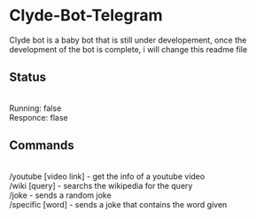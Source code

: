 # Clyde-Bot-Telegram

Clyde bot is a baby bot that is still under developement, once the development of the bot is complete, i will change this readme file
<Br>
## Status
<Br>
Running: false<br>
Responce: flase<br>


## Commands
<Br>
/youtube [video link] - get the info of a youtube video<br>
/wiki [query] - searchs the wikipedia for the query<br>
/joke - sends a random joke<br>
/specific [word] - sends a joke that contains the word given<br>
